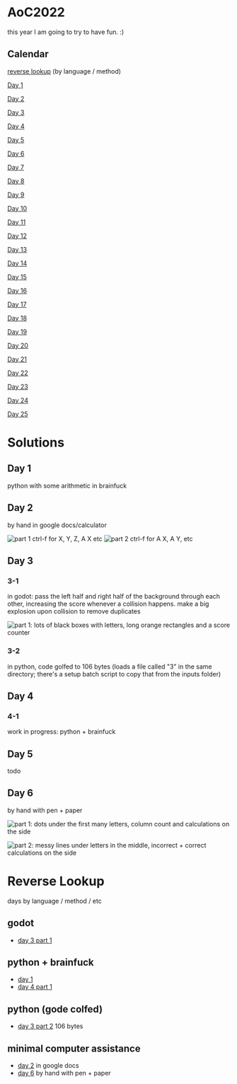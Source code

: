 # AoC2022

this year I am going to try to have fun. :)

## Calendar

[reverse lookup](#reverse-lookup) (by language / method)

[Day 1](#day-1)

[Day 2](#day-2)

[Day 3](#day-3)

[Day 4](#day-4)

[Day 5](#day-5)

[Day 6](#day-6)

[Day 7](#day-7)

[Day 8](#day-8)

[Day 9](#day-9)

[Day 10](#day-10)

[Day 11](#day-11)

[Day 12](#day-12)

[Day 13](#day-13)

[Day 14](#day-14)

[Day 15](#day-15)

[Day 16](#day-16)

[Day 17](#day-17)

[Day 18](#day-18)

[Day 19](#day-19)

[Day 20](#day-20)

[Day 21](#day-21)

[Day 22](#day-22)

[Day 23](#day-23)

[Day 24](#day-24)

[Day 25](#day-25)

# Solutions

## Day 1

python with some arithmetic in brainfuck

## Day 2

by hand in google docs/calculator

![part 1 ctrl-f for X, Y, Z, A X etc](/day02_part1.png)
![part 2 ctrl-f for A X, A Y, etc](/day02_part2.png)

## Day 3

### 3-1

in godot: pass the left half and right half of the background through each other, increasing the score whenever a collision happens. make a big explosion upon collision to remove duplicates

![part 1: lots of black boxes with letters, long orange rectangles and a score counter](/day03_part1_screenshot.png)

### 3-2

in python, code golfed to 106 bytes (loads a file called "3" in the same directory; there's a setup batch script to copy that from the inputs folder)

## Day 4

### 4-1

work in progress: python + brainfuck

## Day 5

todo

## Day 6

by hand with pen + paper

![part 1: dots under the first many letters, column count and calculations on the side](/day06_part1.jpg)

![part 2: messy lines under letters in the middle, incorrect + correct calculations on the side](/day06_part2.jpg)

# Reverse Lookup

days by language / method / etc

## godot

- [day 3 part 1](#3-1)

## python + brainfuck

- [day 1](#day-1)
- [day 4 part 1](#4-1)

## python (gode colfed)

- [day 3 part 2](#3-2) 106 bytes

## minimal computer assistance

- [day 2](#day-2) in google docs
- [day 6](#day-6) by hand with pen + paper

